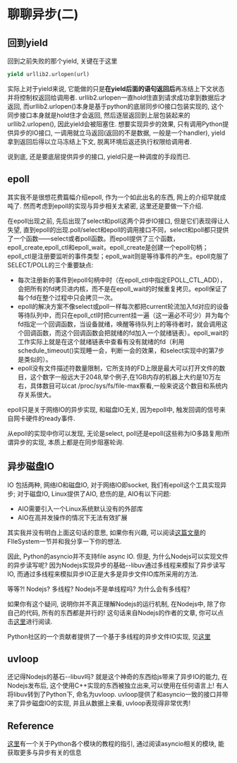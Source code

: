 # 聊聊异步(二)

## 回到yield

回到之前失败的那个yield, 关键在于这里

```python
yield urllib2.urlopen(url)
```

实际上对于yield来说, 它能做的只是**在yield后面的语句返回后**再冻结上下文状态并将控制权返回给调用者. urllib2.urlopen一直hold住直到请求成功拿到数据后才返回, 而urllib2.urlopen()本身是基于python的底层同步IO接口包装实现的, 这个同步接口本身就是hold住才会返回, 然后逐层返回到上层包装起来的urllib2.urlopen(), 因此yield会被阻塞住. 想要实现异步的效果, 只有调用Python提供异步的IO接口, 一调用就立马返回(返回的不是数据, 一般是一个handler), yield拿到返回后得以立马冻结上下文, 脱离环境后返还执行权限给调用者.

说到底, 还是要底层提供异步的接口, yield只是一种调度的手段而已.

## epoll

其实我不是很想花费篇幅介绍epoll, 作为一个如此出名的东西, 网上的介绍早就成吨了. 然而考虑到epoll的实现与异步相关太紧密, 这里还是要做一下介绍.

在epoll出现之前, 先后出现了select和poll这两个异步IO接口, 但是它们表现得让人失望, 直到epoll的出现.poll/select和epoll的调用接口不同，select和poll都只提供了一个函数——select或者poll函数。而epoll提供了三个函数，epoll_create,epoll_ctl和epoll_wait，epoll_create是创建一个epoll句柄；epoll_ctl是注册要监听的事件类型；epoll_wait则是等待事件的产生。epoll克服了SELECT/POLL的三个重要缺点:

+   每次注册新的事件到epoll句柄中时（在epoll_ctl中指定EPOLL_CTL_ADD），会把所有的fd拷贝进内核，而不是在epoll_wait的时候重复拷贝。epoll保证了每个fd在整个过程中只会拷贝一次。
+   epoll的解决方案不像select或poll一样每次都把current轮流加入fd对应的设备等待队列中，而只在epoll_ctl时把current挂一遍（这一遍必不可少）并为每个fd指定一个回调函数，当设备就绪，唤醒等待队列上的等待者时，就会调用这个回调函数，而这个回调函数会把就绪的fd加入一个就绪链表）。epoll_wait的工作实际上就是在这个就绪链表中查看有没有就绪的fd（利用schedule_timeout()实现睡一会，判断一会的效果，和select实现中的第7步是类似的）。
+   epoll没有文件描述符数量限制，它所支持的FD上限是最大可以打开文件的数目，这个数字一般远大于2048,举个例子,在1GB内存的机器上大约是10万左右，具体数目可以cat /proc/sys/fs/file-max察看,一般来说这个数目和系统内存关系很大。

epoll只是关于网络IO的异步实现, 和磁盘IO无关, 因为epoll中, 触发回调的信号来自网卡硬件的ready事件.

从epoll的实现中你可以发现, 无论是select, poll还是epoll(这些称为IO多路复用)所谓异步的实现, 本质上都是在同步阻塞轮询.

## 异步磁盘IO

IO 包括两种, 网络IO和磁盘IO, 对于网络IO即socket, 我们有epoll这个工具实现异步; 对于磁盘IO, Linux提供了AIO, 悲伤的是, AIO有以下问题:

+   AIO需要引入一个Linux系统默认没有的外部库
+   AIO在高并发操作的情况下无法有效扩展

其实我并没有明白上面这句话的意思, 如果你有兴趣, 可以阅读[这篇文章](https://github.com/python/asyncio/wiki/ThirdParty#filesystem)的FIleSystem一节并和我分享一下你的想法.

因此, Python的asyncio并不支持file async IO. 但是, 为什么Nodejs可以实现文件的异步读写呢? 因为Nodejs实现异步的基础--libuv通过多线程来模拟了异步读写IO, 而通过多线程来模拟异步IO正是大多是异步文件IO库所采用的方法.

等等?! Nodejs? 多线程? Nodejs不是单线程吗? 为什么会有多线程?

如果你有这个疑问, 说明你并不真正理解Nodejs的运行机制, 在Nodejs中, 除了你自己的代码, 所有的东西都是并行的! 这句话来自Nodejs的作者的文章, 你可以点击[这里](http://debuggable.com/posts/understanding-node-js:4bd98440-45e4-4a9a-8ef7-0f7ecbdd56cb)进行阅读.

Python社区的一个贡献者提供了一个基于多线程的异步文件IO实现, 见[这里](https://github.com/Tinche/aiofiles/)

## uvloop

还记得Nodejs的基石--libuv吗? 就是这个神奇的东西给js带来了异步IO的能力, 在Nodejs发布后, 这个使用C++实现的东西被独立出来,可以使用在任何语言上! 有人将libuv转到了Python下, 命名为uvloop. uvloop提供了和asyncio一致的接口并带来了异步磁盘IO的实现, 并且从数据上来看, uvloop表现得非常优秀!

## Reference

[这里](https://pymotw.com/3/asyncio/control.html)有一个关于Python各个模块的教程的指引, 通过阅读asyncio相关的模块, 能获取更多与异步有关的信息